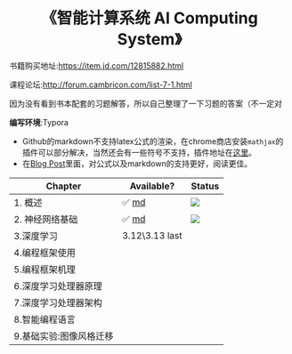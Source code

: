 <h1 align="center">《智能计算系统 AI Computing System》</h1>

书籍购买地址:https://item.jd.com/12815882.html

课程论坛:http://forum.cambricon.com/list-7-1.html

因为没有看到书本配套的习题解答，所以自己整理了一下习题的答案（不一定对

**编写环境**:Typora

- Github的markdown不支持latex公式的渲染，在chrome商店安装`mathjax`的插件可以部分解决，当然还会有一些符号不支持，插件地址在[这里](https://chrome.google.com/webstore/detail/mathjax-plugin-for-github/ioemnmodlmafdkllaclgeombjnmnbima/related)。
- 在[Blog Post](https://leiblog.wang/%E3%80%8AAI%20Computing%20System%E3%80%8B/)里面，对公式以及markdown的支持更好，阅读更佳。



| Chapter                 | Available?                                                   | Status                                        |
| ----------------------- | ------------------------------------------------------------ | --------------------------------------------- |
| 1. 概述                 | :white_check_mark:  [md](https://github.com/LeiWang1999/AICS-Course/blob/master/1.%E6%A6%82%E8%BF%B0.md) | ![](https://img.shields.io/badge/-done-green) |
| 2. 神经网络基础         | :white_check_mark:  [md](https://github.com/LeiWang1999/AICS-Course/blob/master/2.%E7%A5%9E%E7%BB%8F%E7%BD%91%E7%BB%9C%E5%9F%BA%E7%A1%80.md) | ![](https://img.shields.io/badge/-done-green) |
| 3.深度学习              | 3.12\3.13 last                                               |                                               |
| 4.编程框架使用          |                                                              |                                               |
| 5.编程框架机理          |                                                              |                                               |
| 6.深度学习处理器原理    |                                                              |                                               |
| 7.深度学习处理器架构    |                                                              |                                               |
| 8.智能编程语言          |                                                              |                                               |
| 9.基础实验:图像风格迁移 |                                                              |                                               |

